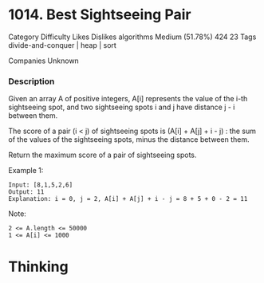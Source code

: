 # 1014. Best Sightseeing Pair  

Category	Difficulty	Likes	Dislikes
algorithms	Medium (51.78%)	424	23
Tags
divide-and-conquer | heap | sort

Companies
Unknown

### Description  

Given an array A of positive integers, A[i] represents the value of the i-th sightseeing spot, and two sightseeing spots i and j have distance j - i between them.

The score of a pair (i < j) of sightseeing spots is (A[i] + A[j] + i - j) : the sum of the values of the sightseeing spots, minus the distance between them.

Return the maximum score of a pair of sightseeing spots.


Example 1:
```
Input: [8,1,5,2,6]
Output: 11
Explanation: i = 0, j = 2, A[i] + A[j] + i - j = 8 + 5 + 0 - 2 = 11
```

Note:
```
2 <= A.length <= 50000
1 <= A[i] <= 1000
```

# Thinking  


